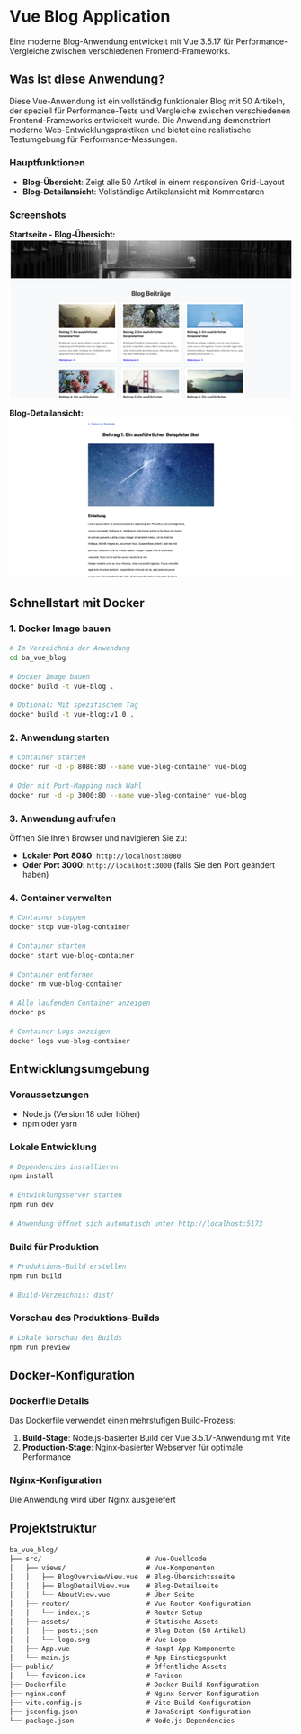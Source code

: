 # Vue Blog Application

Eine moderne Blog-Anwendung entwickelt mit Vue 3.5.17 für Performance-Vergleiche zwischen verschiedenen Frontend-Frameworks.

## Was ist diese Anwendung?

Diese Vue-Anwendung ist ein vollständig funktionaler Blog mit 50 Artikeln, der speziell für Performance-Tests und Vergleiche zwischen verschiedenen Frontend-Frameworks entwickelt wurde. Die Anwendung demonstriert moderne Web-Entwicklungspraktiken und bietet eine realistische Testumgebung für Performance-Messungen.

### Hauptfunktionen
- **Blog-Übersicht**: Zeigt alle 50 Artikel in einem responsiven Grid-Layout
- **Blog-Detailansicht**: Vollständige Artikelansicht mit Kommentaren

### Screenshots

**Startseite - Blog-Übersicht:**
![Vue Blog Startseite](public/vue_startseite.png)

**Blog-Detailansicht:**
![Vue Blog Detail](public/vue_blog.png)

## Schnellstart mit Docker

### 1. Docker Image bauen

```bash
# Im Verzeichnis der Anwendung
cd ba_vue_blog

# Docker Image bauen
docker build -t vue-blog .

# Optional: Mit spezifischem Tag
docker build -t vue-blog:v1.0 .
```

### 2. Anwendung starten

```bash
# Container starten
docker run -d -p 8080:80 --name vue-blog-container vue-blog

# Oder mit Port-Mapping nach Wahl
docker run -d -p 3000:80 --name vue-blog-container vue-blog
```

### 3. Anwendung aufrufen

Öffnen Sie Ihren Browser und navigieren Sie zu:
- **Lokaler Port 8080**: `http://localhost:8080`
- **Oder Port 3000**: `http://localhost:3000` (falls Sie den Port geändert haben)

### 4. Container verwalten

```bash
# Container stoppen
docker stop vue-blog-container

# Container starten
docker start vue-blog-container

# Container entfernen
docker rm vue-blog-container

# Alle laufenden Container anzeigen
docker ps

# Container-Logs anzeigen
docker logs vue-blog-container
```

## Entwicklungsumgebung

### Voraussetzungen
- Node.js (Version 18 oder höher)
- npm oder yarn

### Lokale Entwicklung

```bash
# Dependencies installieren
npm install

# Entwicklungsserver starten
npm run dev

# Anwendung öffnet sich automatisch unter http://localhost:5173
```

### Build für Produktion

```bash
# Produktions-Build erstellen
npm run build

# Build-Verzeichnis: dist/
```

### Vorschau des Produktions-Builds

```bash
# Lokale Vorschau des Builds
npm run preview
```

## Docker-Konfiguration

### Dockerfile Details

Das Dockerfile verwendet einen mehrstufigen Build-Prozess:
1. **Build-Stage**: Node.js-basierter Build der Vue 3.5.17-Anwendung mit Vite
2. **Production-Stage**: Nginx-basierter Webserver für optimale Performance

### Nginx-Konfiguration

Die Anwendung wird über Nginx ausgeliefert

## Projektstruktur

```
ba_vue_blog/
├── src/                          # Vue-Quellcode
│   ├── views/                    # Vue-Komponenten
│   │   ├── BlogOverviewView.vue  # Blog-Übersichtsseite
│   │   ├── BlogDetailView.vue    # Blog-Detailseite
│   │   └── AboutView.vue         # Über-Seite
│   ├── router/                   # Vue Router-Konfiguration
│   │   └── index.js              # Router-Setup
│   ├── assets/                   # Statische Assets
│   │   ├── posts.json            # Blog-Daten (50 Artikel)
│   │   └── logo.svg              # Vue-Logo
│   ├── App.vue                   # Haupt-App-Komponente
│   └── main.js                   # App-Einstiegspunkt
├── public/                       # Öffentliche Assets
│   └── favicon.ico               # Favicon
├── Dockerfile                    # Docker-Build-Konfiguration
├── nginx.conf                    # Nginx-Server-Konfiguration
├── vite.config.js                # Vite-Build-Konfiguration
├── jsconfig.json                 # JavaScript-Konfiguration
└── package.json                  # Node.js-Dependencies
```
